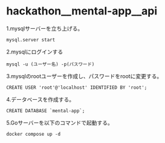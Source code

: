 # hackathon__mental-app__api

1.mysqlサーバーを立ち上げる。
```
mysql.server start
```

2.mysqlにログインする
```
mysql -u (ユーザー名) -p(パスワード)
```

3.mysqlのrootユーザーを作成し、パスワードをrootに変更する。
```
CREATE USER 'root'@'localhost' IDENTIFIED BY 'root';
```

4.データベースを作成する。
```
CREATE DATABASE `mental-app`;
```

5.Goサーバーを以下のコマンドで起動する。
```
docker compose up -d
```
